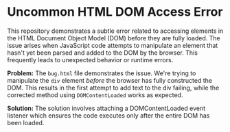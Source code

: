 # Uncommon HTML DOM Access Error

This repository demonstrates a subtle error related to accessing elements in the HTML Document Object Model (DOM) before they are fully loaded. The issue arises when JavaScript code attempts to manipulate an element that hasn't yet been parsed and added to the DOM by the browser. This frequently leads to unexpected behavior or runtime errors. 

**Problem:** The `bug.html` file demonstrates the issue.  We're trying to manipulate the `div` element *before* the browser has fully constructed the DOM. This results in the first attempt to add text to the div failing, while the corrected method using `DOMContentLoaded` works as expected. 

**Solution:** The solution involves attaching a DOMContentLoaded event listener which ensures the code executes only after the entire DOM has been loaded.